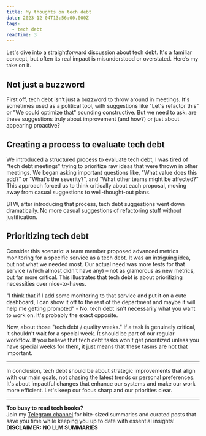 ```yaml
---
title: My thoughts on tech debt
date: 2023-12-04T13:56:00.000Z
tags:
  - tech debt
readTime: 3
---
```



Let's dive into a straightforward discussion about tech debt. It's a familiar concept, but often its real impact is misunderstood or overstated. Here’s my  take on it.

## Not just a buzzword

First off, tech debt isn’t just a buzzword to throw around in meetings. It's sometimes used as a political tool, with suggestions like "Let's refactor this" or "We could optimize that" sounding constructive. But we need to ask: are these suggestions truly about improvement (and how?) or just about appearing proactive?

## Creating a process to evaluate tech debt

We introduced a structured process to evaluate tech debt, I was tired of "tech debt meetings" trying to prioritize raw ideas that were thrown in other meetings. We began asking important questions like, "What value does this add?" or "What's the severity?", and "What other teams might be affected?" This approach forced us to think critically about each proposal, moving away from casual suggestions to well-thought-out plans.

BTW, after introducing that process, tech debt suggestions went down dramatically. No more casual suggestions of refactoring stuff without justification.

## Prioritizing tech debt

Consider this scenario: a team member proposed advanced metrics monitoring for a specific service as a tech debt. It was an intriguing idea, but not what we needed most. Our actual need was more tests for that service (which almost didn't have any) – not as glamorous as new metrics, but far more critical. This illustrates that tech debt is about prioritizing necessities over nice-to-haves.

"I think that if I add some monitoring to that service and put it on a cute dashboard, I can show it off to the rest of the department and maybe it will help me getting promoted" - No. tech debt isn't necessarily what you want to work on. It's probably the exact opposite.

Now, about those "tech debt / quality weeks." If a task is genuinely critical, it shouldn't wait for a special week. It should be part of our regular workflow. If you believe that tech debt tasks won't get prioritized unless you have special weeks for them, it just means that these tasms are not that important.

---

In conclusion, tech debt should be about strategic improvements that align with our main goals, not chasing the latest trends or personal preferences. It's about impactful changes that enhance our systems and make our work more efficient. Let's keep our focus sharp and our priorities clear.

<!-- PROMO BLOCK -->
---

**Too busy to read tech books?**  
Join my [Telegram channel](https://t.me/booksbytes) for bite-sized summaries and curated posts that save you time while keeping you up to date with essential insights!  
**DISCLAIMER: NO LLM SUMMARIES**
<!-- END PROMO BLOCK -->


